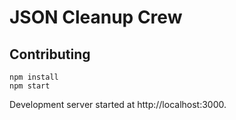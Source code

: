 # JSON Cleanup Crew

## Contributing

```
npm install
npm start
```

Development server started at http://localhost:3000.
